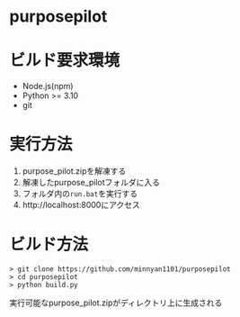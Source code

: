 # purposepilot

# ビルド要求環境
- Node.js(npm)
- Python >= 3.10
- git

# 実行方法
1. purpose_pilot.zipを解凍する
2. 解凍したpurpose_pilotフォルダに入る
3. フォルダ内の`run.bat`を実行する
4. http://localhost:8000にアクセス

# ビルド方法
```
> git clone https://github.com/minnyan1101/purposepilot
> cd purposepilot
> python build.py
```
実行可能なpurpose_pilot.zipがディレクトリ上に生成される